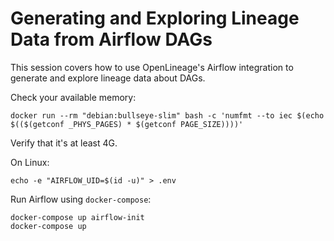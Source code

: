 # Generating and Exploring Lineage Data from Airflow DAGs

This session covers how to use OpenLineage's Airflow integration to generate and explore lineage data about DAGs.

Check your available memory:

```
docker run --rm "debian:bullseye-slim" bash -c 'numfmt --to iec $(echo $(($(getconf _PHYS_PAGES) * $(getconf PAGE_SIZE))))'
```

Verify that it's at least 4G.

On Linux:

```
echo -e "AIRFLOW_UID=$(id -u)" > .env
```

Run Airflow using `docker-compose`:

```
docker-compose up airflow-init
docker-compose up
```
